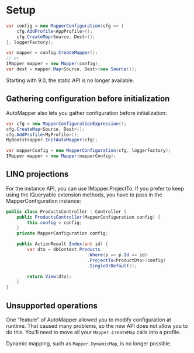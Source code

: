 # Setup

```c#
var config = new MapperConfiguration(cfg => {
    cfg.AddProfile<AppProfile>();
    cfg.CreateMap<Source, Dest>();
}, loggerFactory);

var mapper = config.CreateMapper();
// or
IMapper mapper = new Mapper(config);
var dest = mapper.Map<Source, Dest>(new Source());
```
Starting with 9.0, the static API is no longer available.

## Gathering configuration before initialization

AutoMapper also lets you gather configuration before initialization:

```c#
var cfg = new MapperConfigurationExpression();
cfg.CreateMap<Source, Dest>();
cfg.AddProfile<MyProfile>();
MyBootstrapper.InitAutoMapper(cfg);

var mapperConfig = new MapperConfiguration(cfg, loggerFactory);
IMapper mapper = new Mapper(mapperConfig);

```

## LINQ projections

For the instance API, you can use IMapper.ProjectTo. If you prefer to keep using the IQueryable extension methods, you have to pass in the MapperConfiguration instance:

```c#
public class ProductsController : Controller {
    public ProductsController(MapperConfiguration config) {
        this.config = config;
    }
    private MapperConfiguration config;

    public ActionResult Index(int id) {
        var dto = dbContext.Products
                               .Where(p => p.Id == id)
                               .ProjectTo<ProductDto>(config)
                               .SingleOrDefault();

        return View(dto);
    }    
}
```

## Unsupported operations

One "feature" of AutoMapper allowed you to modify configuration at runtime. That caused many problems, so the new API does not allow you to do this. You'll need to move all your `Mapper.CreateMap` calls into a profile.

Dynamic mapping, such as `Mapper.DynamicMap`, is no longer possible.